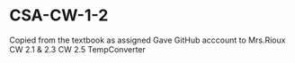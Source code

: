 # CSA-CW-1-2
Copied from the textbook as assigned 
Gave GitHub acccount to Mrs.Rioux
CW 2.1 & 2.3
CW 2.5 TempConverter
